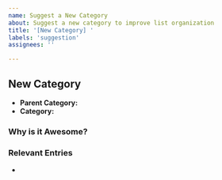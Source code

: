 ```yaml
---
name: Suggest a New Category
about: Suggest a new category to improve list organization
title: '[New Category] '
labels: 'suggestion'
assignees: ''

---
```


## New Category

- **Parent Category:** <!-- Name of the parent category, if applicable -->
- **Category:** <!-- Name of the suggested category -->


### Why is it Awesome?

<!-- One or two sentences about why this category should be added -->


### Relevant Entries

- <!-- List of existing or possible entries that would fit in this category -->
